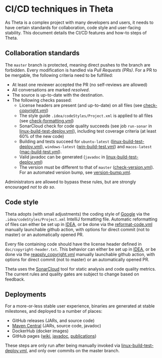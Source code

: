 # CI/CD techniques in Theta

As Theta is a complex project with many developers and users, it needs to have certain standards for collaboration, code style and user-facing stability. This document details the CI/CD features and how-to steps of Theta.


## Collaboration standards

The `master` branch is protected, meaning direct pushes to the branch are forbidden. Every modification is handled via _Pull Requests (PRs)_. For a PR to be mergable, the following criteria need to be fulfilled:

* At least one reviewer accepted the PR (no self-reviews are allowed)
* All conversations are marked _resolved_.
* The source is up-to-date with the destination.
* The following checks passed:
    * License headers are present (and up-to-date) on all files (see [check-copyright.yml](https://github.com/ftsrg/theta/actions/workflows/check-copyright.yml))
    * The style guide `.idea/codeStyles/Project.xml` is applied to all files (see [check-formatting.yml](https://github.com/ftsrg/theta/actions/workflows/check-formatting.yml))
    * SonarCloud check for code quality succeeds (see job `run-sonar` in [linux-build-test-deploy.yml](https://github.com/ftsrg/theta/actions/workflows/linux-build-test-deploy.yml)), including test coverage criteria (at least 60% of the new code)
    * Building and tests succeed for `ubuntu-latest` ([linux-build-test-deploy.yml](https://github.com/ftsrg/theta/actions/workflows/linux-build-test-deploy.yml)), `windows-latest` ([win-build-test.yml](https://github.com/ftsrg/theta/actions/workflows/win-build-test.yml)) and `macos-latest` ([mac-build-test.yml](https://github.com/ftsrg/theta/actions/workflows/mac-build-test.yml)).
    * Valid javadoc can be generated (`javadoc` in [linux-build-test-deploy.yml](https://github.com/ftsrg/theta/actions/workflows/linux-build-test-deploy.yml))
    * The version must be different to that of `master` ([check-version.yml](https://github.com/ftsrg/theta/actions/workflows/check-version.yml)). For an automated version bump, see [version-bump.yml](https://github.com/ftsrg/theta/actions/workflows/version-bump.yml).

Administrators are allowed to bypass these rules, but are strongly encouraged _not to do so_.

## Code style 

Theta adopts (with small adjustments) the coding style of [Google](https://github.com/google/styleguide/blob/gh-pages/intellij-java-google-style.xml) via the `.idea/codeStyles/Project.xml` IntelliJ formatting file. Automatic reformatting of files can either be set up in [IDEA](https://www.jetbrains.com/help/idea/reformat-and-rearrange-code.html), or be done via the [reformat-code.yml](https://github.com/ftsrg/theta/actions/workflows/reformat-code.yml) manually launchable github action, with options for direct commit (not to master) or an automatically opened PR. 

Every file containing code should have the license header defined in `doc/copyright-header.txt`. This behavior can either be set up in [IDEA](https://www.jetbrains.com/help/idea/copyright.html), or be done via the [reapply_copyright.yml](https://github.com/ftsrg/theta/actions/workflows/reapply_copyright.yml) manually launchable github action, with options for direct commit (not to master) or an automatically opened PR. 

Theta uses the [SonarCloud](https://sonarcloud.io/) tool for static analysis and code quality metrics. The current rules and quality gates are subject to change based on feedback.  

## Deployments

For a more-or-less stable user experience, binaries are generated at stable milestones, and deployed to a number of places:

* GitHub releases (JARs, and source code)
* [Maven Central](https://central.sonatype.com/namespace/hu.bme.mit.theta) (JARs, source code, javadoc)
* DockerHub (docker images)
* GitHub pages ([wiki](http://theta.mit.bme.hu/publications/wiki), [javadoc](http://theta.mit.bme.hu/javadoc), [publications](http://theta.mit.bme.hu/publications/))

These steps are only run after being manually invoked via [linux-build-test-deploy.yml](https://github.com/ftsrg/theta/actions/workflows/linux-build-test-deploy.yml), and only over commits on the master branch.
